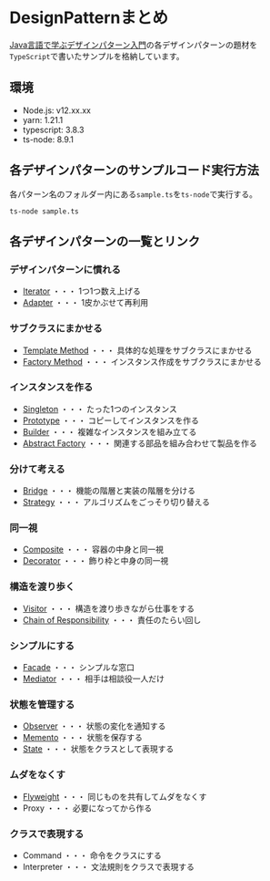 # DesignPatternまとめ

[Java言語で学ぶデザインパターン入門](https://www.amazon.co.jp/%E5%A2%97%E8%A3%9C%E6%94%B9%E8%A8%82%E7%89%88-Java%E8%A8%80%E8%AA%9E%E3%81%A7%E5%AD%A6%E3%81%B6%E3%83%87%E3%82%B6%E3%82%A4%E3%83%B3%E3%83%91%E3%82%BF%E3%83%BC%E3%83%B3%E5%85%A5%E9%96%80-%E7%B5%90%E5%9F%8E-%E6%B5%A9-ebook/dp/B00I8ATHGW/ref=sr_1_1?__mk_ja_JP=%E3%82%AB%E3%82%BF%E3%82%AB%E3%83%8A&dchild=1&keywords=Java%E8%A8%80%E8%AA%9E%E3%81%A7%E5%AD%A6%E3%81%B6%E3%83%87%E3%82%B6%E3%82%A4%E3%83%B3%E3%83%91%E3%82%BF%E3%83%BC%E3%83%B3%E5%85%A5%E9%96%80&qid=1588525185&sr=8-1)の各デザインパターンの題材を`TypeScript`で書いたサンプルを格納しています。

## 環境

- Node.js: v12.xx.xx
- yarn: 1.21.1
- typescript: 3.8.3
- ts-node: 8.9.1

## 各デザインパターンのサンプルコード実行方法
各パターン名のフォルダー内にある`sample.ts`を`ts-node`で実行する。

```
ts-node sample.ts
```

## 各デザインパターンの一覧とリンク

### デザインパターンに慣れる
- [Iterator](https://github.com/Kodak4400/DesignPattern/blob/master/Iterator) ・・・ 1つ1つ数え上げる
- [Adapter](https://github.com/Kodak4400/DesignPattern/blob/master/Adapter) ・・・ 1皮かぶせて再利用

### サブクラスにまかせる
- [Template Method](https://github.com/Kodak4400/DesignPattern/blob/master/TemplateMethod) ・・・ 具体的な処理をサブクラスにまかせる
- [Factory Method](https://github.com/Kodak4400/DesignPattern/blob/master/FactoryMethod) ・・・ インスタンス作成をサブクラスにまかせる

### インスタンスを作る
- [Singleton](https://github.com/Kodak4400/DesignPattern/blob/master/Singleton) ・・・ たった1つのインスタンス
- [Prototype](https://github.com/Kodak4400/DesignPattern/blob/master/Prototype) ・・・ コピーしてインスタンスを作る
- [Builder](https://github.com/Kodak4400/DesignPattern/blob/master/Builder) ・・・ 複雑なインスタンスを組み立てる
- [Abstract Factory](https://github.com/Kodak4400/DesignPattern/blob/master/AbstractFactory) ・・・ 関連する部品を組み合わせて製品を作る

### 分けて考える
- [Bridge](https://github.com/Kodak4400/DesignPattern/blob/master/Bridge) ・・・ 機能の階層と実装の階層を分ける
- [Strategy](https://github.com/Kodak4400/DesignPattern/blob/master/Strategy) ・・・ アルゴリズムをごっそり切り替える

### 同一視
- [Composite](https://github.com/Kodak4400/DesignPattern/blob/master/Composite) ・・・ 容器の中身と同一視
- [Decorator](https://github.com/Kodak4400/DesignPattern/blob/master/Decorator) ・・・ 飾り枠と中身の同一視

### 構造を渡り歩く
- [Visitor](https://github.com/Kodak4400/DesignPattern/blob/master/Visitor) ・・・ 構造を渡り歩きながら仕事をする
- [Chain of Responsibility](https://github.com/Kodak4400/DesignPattern/blob/master/ChainOfResponsibility) ・・・ 責任のたらい回し

### シンプルにする
- [Facade](https://github.com/Kodak4400/DesignPattern/blob/master/Facade) ・・・ シンプルな窓口
- [Mediator](https://github.com/Kodak4400/DesignPattern/blob/master/Mediator) ・・・ 相手は相談役一人だけ

### 状態を管理する
- [Observer](https://github.com/Kodak4400/DesignPattern/blob/master/Observer) ・・・ 状態の変化を通知する
- [Memento](https://github.com/Kodak4400/DesignPattern/blob/master/Memento) ・・・ 状態を保存する
- [State](https://github.com/Kodak4400/DesignPattern/blob/master/State) ・・・ 状態をクラスとして表現する

### ムダをなくす
- [Flyweight](https://github.com/Kodak4400/DesignPattern/blob/master/Flyweight) ・・・ 同じものを共有してムダをなくす
- Proxy ・・・ 必要になってから作る

### クラスで表現する
- Command ・・・ 命令をクラスにする
- Interpreter ・・・ 文法規則をクラスで表現する
